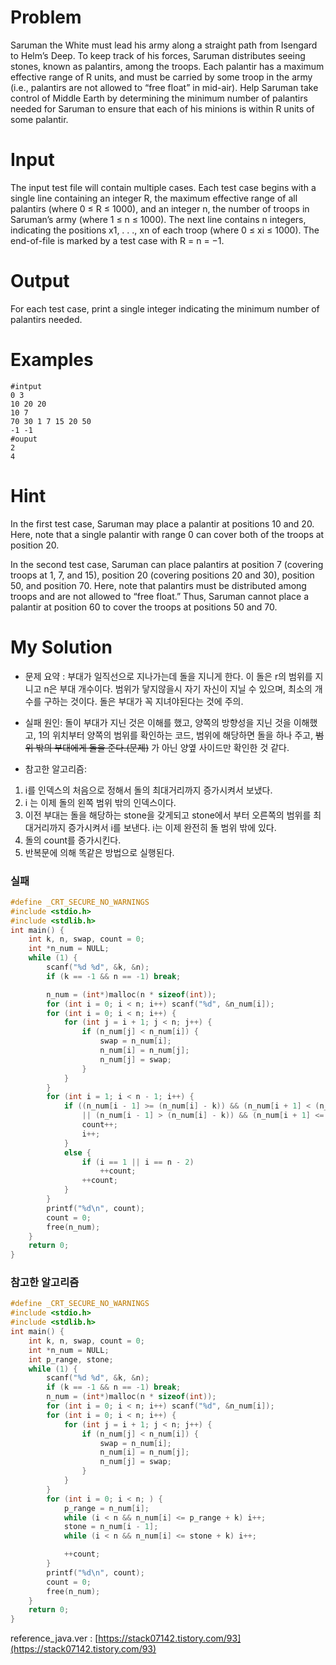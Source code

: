 # Problem

Saruman the White must lead his army along a straight path from Isengard to Helm’s Deep. To keep track of his forces, Saruman distributes seeing stones, known as palantirs, among the troops. Each palantir has a maximum effective range of R units, and must be carried by some troop in the army (i.e., palantirs are not allowed to “free float” in mid-air). Help Saruman take control of Middle Earth by determining the minimum number of palantirs needed for Saruman to ensure that each of his minions is within R units of some palantir.

# Input

The input test file will contain multiple cases. Each test case begins with a single line containing an integer R, the maximum effective range of all palantirs (where 0 ≤ R ≤ 1000), and an integer n, the number of troops in Saruman’s army (where 1 ≤ n ≤ 1000). The next line contains n integers, indicating the positions x1, . . ., xn of each troop (where 0 ≤ xi ≤ 1000). The end-of-file is marked by a test case with R = n = −1.

# Output

For each test case, print a single integer indicating the minimum number of palantirs needed.

# Examples
```
#intput  
0 3
10 20 20
10 7
70 30 1 7 15 20 50
-1 -1
#ouput
2
4
```
# Hint
In the first test case, Saruman may place a palantir at positions 10 and 20. Here, note that a single palantir with range 0 can cover both of the troops at position 20.

In the second test case, Saruman can place palantirs at position 7 (covering troops at 1, 7, and 15), position 20 (covering positions 20 and 30), position 50, and position 70. Here, note that palantirs must be distributed among troops and are not allowed to “free float.” Thus, Saruman cannot place a palantir at position 60 to cover the troops at positions 50 and 70.

# My Solution
- 문제 요약 : 부대가 일직선으로 지나가는데 돌을 지니게 한다. 이 돌은 r의 범위를 지니고 n은 부대 개수이다. 범위가 닿지않을시 자기 자신이 지닐 수 있으며, 최소의 개수를 구하는 것이다. 돌은 부대가 꼭 지녀야된다는 것에 주의.
  
- 실패 원인: 돌이 부대가 지닌 것은 이해를 했고, 양쪽의 방향성을 지닌 것을 이해했고, 1의 위치부터 양쪽의 범위를 확인하는 코드, 범위에 해당하면 돌을 하나 주고, ~~범위 밖의 부대에게 돌을 준다.(문제)~~ 가 아닌 양옆 사이드만 확인한 것 같다.
- 참고한 알고리즘: 
1.  i를 인덱스의 처음으로 정해서 돌의 최대거리까지 증가시켜서 보냈다. 
2.  i 는 이제 돌의 왼쪽 범위 밖의 인덱스이다. 
3.  이전 부대는 돌을 해당하는 stone을 갖게되고 stone에서 부터 오른쪽의 범위를 최대거리까지 증가시켜서 i를 보낸다. i는 이제 완전히 돌 범위 밖에 있다. 
3.  돌의 count를 증가시킨다. 
4.  반복문에 의해 똑같은 방법으로 실행된다. 
  
### 실패
```c
#define _CRT_SECURE_NO_WARNINGS
#include <stdio.h>
#include <stdlib.h>
int main() {
	int k, n, swap, count = 0;
	int *n_num = NULL;
	while (1) {
		scanf("%d %d", &k, &n);
		if (k == -1 && n == -1) break;

		n_num = (int*)malloc(n * sizeof(int));
		for (int i = 0; i < n; i++) scanf("%d", &n_num[i]);
		for (int i = 0; i < n; i++) {
			for (int j = i + 1; j < n; j++) {
				if (n_num[j] < n_num[i]) {
					swap = n_num[i];
					n_num[i] = n_num[j];
					n_num[j] = swap;
				}
			}
		}
		for (int i = 1; i < n - 1; i++) {
			if ((n_num[i - 1] >= (n_num[i] - k)) && (n_num[i + 1] < (n_num[i] + k))
				|| (n_num[i - 1] > (n_num[i] - k)) && (n_num[i + 1] <= (n_num[i] + k))) {
				count++;
				i++;
			}
			else {
				if (i == 1 || i == n - 2)
					++count;
				++count;
			}
		}
		printf("%d\n", count);
		count = 0;
		free(n_num);
	}
	return 0;
}

```
### 참고한 알고리즘
```c
#define _CRT_SECURE_NO_WARNINGS
#include <stdio.h>
#include <stdlib.h>
int main() {
	int k, n, swap, count = 0;
	int *n_num = NULL;
	int p_range, stone;
	while (1) {
		scanf("%d %d", &k, &n);
		if (k == -1 && n == -1) break;
		n_num = (int*)malloc(n * sizeof(int));
		for (int i = 0; i < n; i++) scanf("%d", &n_num[i]);
		for (int i = 0; i < n; i++) {
			for (int j = i + 1; j < n; j++) {
				if (n_num[j] < n_num[i]) {
					swap = n_num[i];
					n_num[i] = n_num[j];
					n_num[j] = swap;
				}
			}
		}
		for (int i = 0; i < n; ) {
			p_range = n_num[i];
			while (i < n && n_num[i] <= p_range + k) i++;
			stone = n_num[i - 1];
			while (i < n && n_num[i] <= stone + k) i++;

			++count;
		}
		printf("%d\n", count);
		count = 0;
		free(n_num);
	}
	return 0;
}
```
reference_java.ver : [https://stack07142.tistory.com/93](https://stack07142.tistory.com/93)
